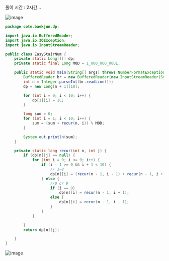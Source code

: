 풀이 시간 : 2시간...  

![image](https://user-images.githubusercontent.com/67637716/196587411-e7790107-513b-4dc9-b8ce-ec4f829c3e5a.png)  


``` java
package cote.baekjun.dp;

import java.io.BufferedReader;
import java.io.IOException;
import java.io.InputStreamReader;

public class EasyStairNum {
    private static Long[][] dp;
    private static final Long MOD = 1_000_000_000L;

    public static void main(String[] args) throws NumberFormatException, IOException {
        BufferedReader br = new BufferedReader(new InputStreamReader(System.in));
        int n = Integer.parseInt(br.readLine());
        dp = new Long[n + 1][10];

        for (int i = 0; i < 10; i++) {
            dp[1][i] = 1L;
        }

        long sum = 0;
        for (int i = 1; i < 10; i++) {
            sum = (sum + recur(n, i)) % MOD;
        }

        System.out.println(sum);
    }

    private static long recur(int n, int j) {
        if (dp[n][j] == null) {
            for (int i = 0; i <= 9; i++) {
                if (i - 1 >= 0 && i + 1 < 10) {
                    // 1~8
                    dp[n][i] = (recur(n - 1, i - 1) + recur(n - 1, i + 1)) % MOD;
                } else {
                    //0 or 9
                    if (i == 0)
                        dp[n][i] = recur(n - 1, i + 1);
                    else {
                        dp[n][i] = recur(n - 1, i - 1);
                    }
                }
            }

        }
        return dp[n][j];

    }
}

```   

![image](https://user-images.githubusercontent.com/67637716/196587470-aad1a6dd-604c-4511-8b2f-af141e1fbbf0.png)  
